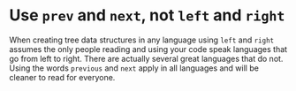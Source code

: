 # Use `prev` and `next`, not `left` and `right`

When creating tree data structures in any language using `left` and
`right` assumes the only people reading and using your code speak
languages that go from left to right. There are actually several great
languages that do not. Using the words `previous` and `next` apply in
all languages and will be cleaner to read for everyone.
